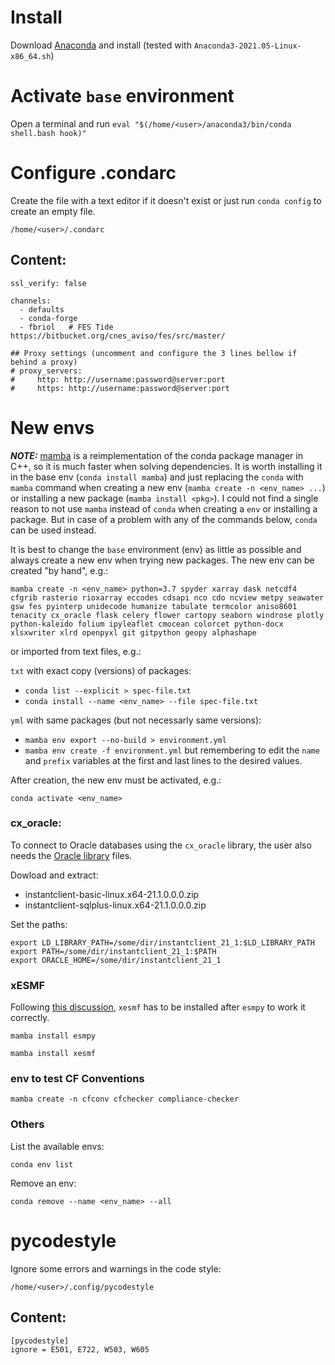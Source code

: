 # Install
Download [Anaconda](https://www.anaconda.com/products/individual#Downloads) and install (tested with `Anaconda3-2021.05-Linux-x86_64.sh`)

# Activate `base` environment

Open a terminal and run `eval "$(/home/<user>/anaconda3/bin/conda shell.bash hook)"`

# Configure .condarc
Create the file with a text editor if it doesn't exist or just run `conda config` to create an empty file.

`/home/<user>/.condarc`

## Content:
```
ssl_verify: false

channels:
  - defaults
  - conda-forge
  - fbriol   # FES Tide https://bitbucket.org/cnes_aviso/fes/src/master/

## Proxy settings (uncomment and configure the 3 lines bellow if behind a proxy)
# proxy_servers:
#     http: http://username:password@server:port
#     https: http://username:password@server:port
```

# New envs

**_NOTE:_** [mamba](https://github.com/mamba-org/mamba) is a reimplementation of the conda package manager in C++, so it is much faster when solving dependencies. It is worth installing it in the base env (`conda install mamba`) and just replacing the `conda` with `mamba` command when creating a new env (`mamba create -n <env_name> ...`) or installing a new package (`mamba install <pkg>`). I could not find a single reason to not use `mamba` instead of `conda` when creating a `env` or installing a package. But in case of a problem with any of the commands below, `conda` can be used instead.

It is best to change the `base` environment (env) as little as possible and always create a new env when trying new packages. The new env can be created "by hand", e.g.:

`mamba create -n <env_name> python=3.7
spyder
xarray dask netcdf4 cfgrib rasterio rioxarray eccodes cdsapi
nco cdo ncview
metpy seawater gsw fes pyinterp
unidecode humanize tabulate termcolor aniso8601 tenacity
cx_oracle flask celery flower
cartopy seaborn windrose plotly python-kaleido folium ipyleaflet cmocean colorcet
python-docx xlsxwriter xlrd openpyxl
git gitpython
geopy alphashape`

or imported from text files, e.g.:

`txt` with exact copy (versions) of packages:
* `conda list --explicit > spec-file.txt`
* `conda install --name <env_name> --file spec-file.txt`

`yml` with same packages (but not necessarly same versions):
* `mamba env export --no-build > environment.yml`
* `mamba env create -f environment.yml`
but remembering to edit the `name` and `prefix` variables at the first and last lines to the desired values.

After creation, the new env must be activated, e.g.:

`conda activate <env_name>`

### cx_oracle:
To connect to Oracle databases using the `cx_oracle` library, the user also needs the [Oracle library](http://www.oracle.com/technetwork/topics/linuxx86-64soft-092277.html) files.

Dowload and extract:
- instantclient-basic-linux.x64-21.1.0.0.0.zip
- instantclient-sqlplus-linux.x64-21.1.0.0.0.zip

Set the paths:
```
export LD_LIBRARY_PATH=/some/dir/instantclient_21_1:$LD_LIBRARY_PATH
export PATH=/some/dir/instantclient_21_1:$PATH
export ORACLE_HOME=/some/dir/instantclient_21_1
```

### xESMF

Following [this discussion](https://github.com/JiaweiZhuang/xESMF/issues/47), `xesmf` has to be installed after `esmpy` to work it correctly.

`mamba install esmpy`

`mamba install xesmf`

### env to test CF Conventions
`mamba create -n cfconv cfchecker compliance-checker`

### Others
List the available envs:

`conda env list`

Remove an env:

`conda remove --name <env_name> --all`

# pycodestyle
Ignore some errors and warnings in the code style:

`/home/<user>/.config/pycodestyle`

## Content:
```
[pycodestyle]
ignore = E501, E722, W503, W605
```
